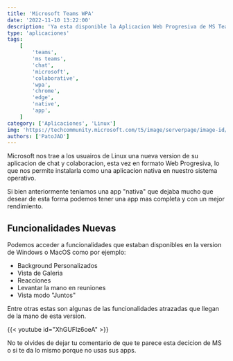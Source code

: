 ```yaml
---
title: 'Microsoft Teams WPA'
date: '2022-11-10 13:22:00'
description: 'Ya esta disponible la Aplicacion Web Progresiva de MS Teams para linux llena de novedades'
type: 'aplicaciones'
tags:
    [
        'teams',
        'ms teams',
        'chat',
        'microsoft',
        'colaborative',
        'wpa',
        'chrome',
        'edge',
        'native',
        'app',
    ]
category: ['Aplicaciones', 'Linux']
img: 'https://techcommunity.microsoft.com/t5/image/serverpage/image-id/417219i33500C50BFFDBA9C/image-size/large?v=v2&px=999'
authors: ['PatoJAD']
---
```


Microsoft nos trae a los usuairos de Linux una nueva version de su aplicacion de chat y colaboracion, esta vez en formato Web Progresiva, lo que nos permite instalarla como una aplicacion nativa en nuestro sistema operativo.

Si bien anteriormente teniamos una app "nativa" que dejaba mucho que desear de esta forma podemos tener una app mas completa y con un mejor rendimiento.

## Funcionalidades Nuevas

Podemos acceder a funcionalidades que estaban disponibles en la version de Windows o MacOS como por ejemplo:

-   Background Personalizados
-   Vista de Galeria
-   Reacciones
-   Levantar la mano en reuniones
-   Vista modo "Juntos"

Entre otras estas son algunas de las funcionalidades atrazadas que llegan de la mano de esta version.

{{< youtube id="XhGUFlz6oeA" >}}

No te olvides de dejar tu comentario de que te parece esta decicion de MS o si te da lo mismo porque no usas sus apps.
